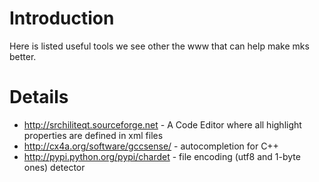 # Introduction #

Here is listed useful tools we see other the www that can help make mks better.


# Details #

  * http://srchiliteqt.sourceforge.net - A Code Editor where all highlight properties are defined in xml files
  * http://cx4a.org/software/gccsense/ - autocompletion for C++
  * http://pypi.python.org/pypi/chardet - file encoding (utf8 and 1-byte ones) detector